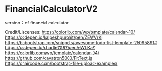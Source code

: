 # FinancialCalculatorV2
version 2 of financial calculator 

Credit/Liscenses:
https://colorlib.com/wp/template/calendar-10/
https://codepen.io/kalpeshpurohit/pen/ZEWVrKj
https://bbbootstrap.com/snippets/awesome-todo-list-template-25095891#
https://codepen.io/charlie7587/pen/eWLKaZ
https://colorlib.com/wp/template/calendar-04/
https://github.com/davatron5000/FitText.js
https://onaircode.com/bootstrap-file-upload-examples/